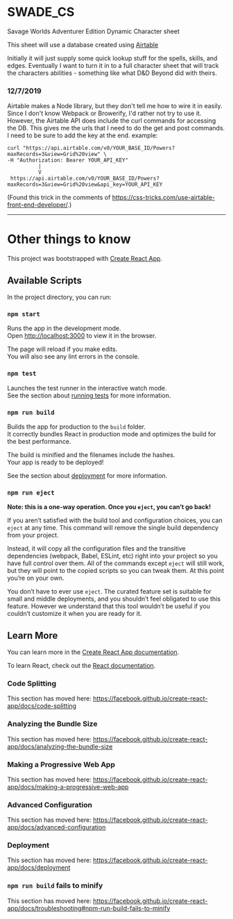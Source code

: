 # SWADE_CS
Savage Worlds Adventurer Edition Dynamic Character sheet

This sheet will use a database created using [Airtable](https://airtable.com/)

Initially it will just supply some quick lookup stuff for the spells, skills, and edges. Eventually I want to turn it in to a full character sheet that will track the characters abilities - something like what D&D Beyond did with theirs.

### 12/7/2019
Airtable makes a Node library, but they don't tell me how to wire it in easily. Since I don't know Webpack or Browerify, I'd rather not try to use it. However, the Airtable API does include the curl commands for accessing the DB. This gives me the urls that I need to do the get and post commands. I need to be sure to add the key at the end. example:

    curl "https://api.airtable.com/v0/YOUR_BASE_ID/Powers?maxRecords=3&view=Grid%20view" \
    -H "Authorization: Bearer YOUR_API_KEY"
              |
              V
     https://api.airtable.com/v0/YOUR_BASE_ID/Powers?maxRecords=3&view=Grid%20view&api_key=YOUR_API_KEY

(Found this trick in the comments of https://css-tricks.com/use-airtable-front-end-developer/.)

--------------------
# Other things to know

This project was bootstrapped with [Create React App](https://github.com/facebook/create-react-app).

## Available Scripts

In the project directory, you can run:

### `npm start`

Runs the app in the development mode.<br />
Open [http://localhost:3000](http://localhost:3000) to view it in the browser.

The page will reload if you make edits.<br />
You will also see any lint errors in the console.

### `npm test`

Launches the test runner in the interactive watch mode.<br />
See the section about [running tests](https://facebook.github.io/create-react-app/docs/running-tests) for more information.

### `npm run build`

Builds the app for production to the `build` folder.<br />
It correctly bundles React in production mode and optimizes the build for the best performance.

The build is minified and the filenames include the hashes.<br />
Your app is ready to be deployed!

See the section about [deployment](https://facebook.github.io/create-react-app/docs/deployment) for more information.

### `npm run eject`

**Note: this is a one-way operation. Once you `eject`, you can’t go back!**

If you aren’t satisfied with the build tool and configuration choices, you can `eject` at any time. This command will remove the single build dependency from your project.

Instead, it will copy all the configuration files and the transitive dependencies (webpack, Babel, ESLint, etc) right into your project so you have full control over them. All of the commands except `eject` will still work, but they will point to the copied scripts so you can tweak them. At this point you’re on your own.

You don’t have to ever use `eject`. The curated feature set is suitable for small and middle deployments, and you shouldn’t feel obligated to use this feature. However we understand that this tool wouldn’t be useful if you couldn’t customize it when you are ready for it.

## Learn More

You can learn more in the [Create React App documentation](https://facebook.github.io/create-react-app/docs/getting-started).

To learn React, check out the [React documentation](https://reactjs.org/).

### Code Splitting

This section has moved here: https://facebook.github.io/create-react-app/docs/code-splitting

### Analyzing the Bundle Size

This section has moved here: https://facebook.github.io/create-react-app/docs/analyzing-the-bundle-size

### Making a Progressive Web App

This section has moved here: https://facebook.github.io/create-react-app/docs/making-a-progressive-web-app

### Advanced Configuration

This section has moved here: https://facebook.github.io/create-react-app/docs/advanced-configuration

### Deployment

This section has moved here: https://facebook.github.io/create-react-app/docs/deployment

### `npm run build` fails to minify

This section has moved here: https://facebook.github.io/create-react-app/docs/troubleshooting#npm-run-build-fails-to-minify

